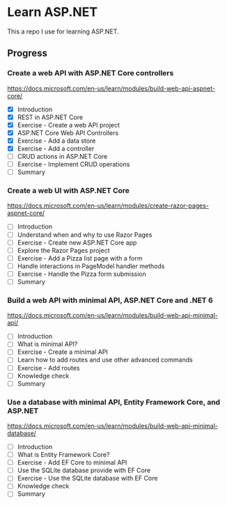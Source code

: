 # Learn ASP.NET

This a repo I use for learning ASP.NET.

## Progress

### Create a web API with ASP.NET Core controllers

https://docs.microsoft.com/en-us/learn/modules/build-web-api-aspnet-core/

- [x] Introduction
- [x] REST in ASP.NET Core
- [x] Exercise - Create a web API project
- [x] ASP.NET Core Web API Controllers
- [x] Exercise - Add a data store
- [x] Exercise - Add a controller
- [ ] CRUD actions in ASP.NET Core
- [ ] Exercise - Implement CRUD operations
- [ ] Summary

### Create a web UI with ASP.NET Core

https://docs.microsoft.com/en-us/learn/modules/create-razor-pages-aspnet-core/

- [ ] Introduction
- [ ] Understand when and why to use Razor Pages
- [ ] Exercise - Create new ASP.NET Core app
- [ ] Explore the Razor Pages project
- [ ] Exercise - Add a Pizza list page with a form
- [ ] Handle interactions in PageModel handler methods
- [ ] Exercise - Handle the Pizza form submission
- [ ] Summary

### Build a web API with minimal API, ASP.NET Core and .NET 6

https://docs.microsoft.com/en-us/learn/modules/build-web-api-minimal-api/

- [ ] Introduction
- [ ] What is minimal API?
- [ ] Exercise - Create a minimal API
- [ ] Learn how to add routes and use other advanced commands
- [ ] Exercise - Add routes
- [ ] Knowledge check
- [ ] Summary

### Use a database with minimal API, Entity Framework Core, and ASP.NET

https://docs.microsoft.com/en-us/learn/modules/build-web-api-minimal-database/

- [ ] Introduction
- [ ] What is Entity Framework Core?
- [ ] Exercise - Add EF Core to minimal API
- [ ] Use the SQLite database provide with EF Core
- [ ] Exercise - Use the SQLite database with EF Core
- [ ] Knowledge check
- [ ] Summary
